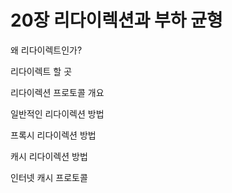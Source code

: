 # 20장 리다이렉션과 부하 균형

왜 리다이렉트인가?

리다이렉트 할 곳

리다이렉션 프로토콜 개요

일반적인 리다이렉션 방법

프록시 리다이렉션 방법

캐시 리다이렉션 방법

인터넷 캐시 프로토콜
